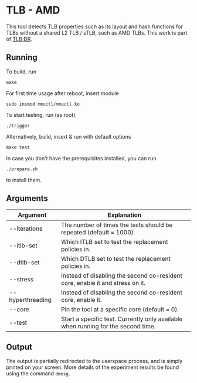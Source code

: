 # TLB - AMD

This tool detects TLB properties such as its layout and hash functions for TLBs without a shared L2 TLB / sTLB, such as AMD TLBs. This work is part of [TLB;DR](https://vusec.net/tlbdr).

## Running
To build, run

```
make
```

For first time usage after reboot, insert module
```
sudo insmod mmuctl/mmuctl.ko
```

To start testing, run (as root)

```
./trigger
```

Alternatively, build, insert & run with default options 

```
make test
```

In case you don't have the prerequisites installed, you can run

```
./prepare.sh
```

to install them.

## Arguments

| Argument  | Explanation |
| ------------- | ------------- |
| --iterations  | The number of times the tests should be repeated (default = 1000).  |
| --itlb-set  | Which ITLB set to test the replacement policies in.  |
| --dtlb-set  | Which DTLB set to test the replacement policies in.  |
| --stress  | Instead of disabling the second co-resident core, enable it and stress on it.  |
| --hyperthreading  | Instead of disabling the second co-resident core, enable it.  |
| --core  | Pin the tool at a specific core (default = 0).  |
| --test  | Start a specific test. Currently only available when running for the second time.  |

## Output
The output is partially redirected to the userspace process, and is simply printed on your screen.
More details of the experiment results be found using the command `dmesg`.
